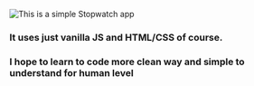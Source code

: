 ![This is a simple Stopwatch app](https://github.com/drcan94/stopwatch/blob/image.jpeg?raw=true)
### It uses just vanilla JS and HTML/CSS of course.
### I hope to learn to code more clean way and simple to understand for human level